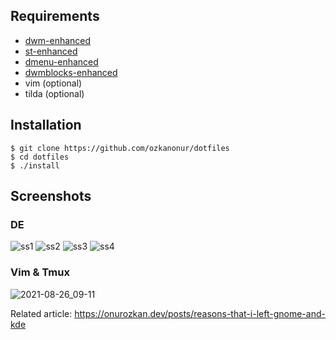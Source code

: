 Requirements
--------------------
- [dwm-enhanced](https://github.com/ozkanonur/dwm-enhanced)
- [st-enhanced](https://github.com/ozkanonur/st-enhanced)
- [dmenu-enhanced](https://github.com/ozkanonur/dmenu-enhanced)
- [dwmblocks-enhanced](https://github.com/ozkanonur/dwmblocks-enhanced)
- vim   (optional)
- tilda (optional)


Installation
--------------------
```console
$ git clone https://github.com/ozkanonur/dotfiles
$ cd dotfiles
$ ./install
```


Screenshots
--------------------
### DE
![ss1](https://user-images.githubusercontent.com/39852038/116628545-07529180-a958-11eb-9641-01fc867fb45d.png)
![ss2](https://user-images.githubusercontent.com/39852038/116628548-0883be80-a958-11eb-805c-b9885eb3605d.png)
![ss3](https://user-images.githubusercontent.com/39852038/116628550-091c5500-a958-11eb-8d69-f10074cf60c0.png)
![ss4](https://user-images.githubusercontent.com/39852038/116675771-dc475c80-a9ae-11eb-9b89-12b3f7bb1d0c.png)

### Vim & Tmux
![2021-08-26_09-11](https://user-images.githubusercontent.com/39852038/130910261-b6e71adf-f500-4bae-b9b7-872b6159df3e.png)


Related article: https://onurozkan.dev/posts/reasons-that-i-left-gnome-and-kde
